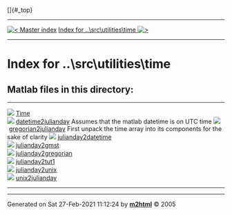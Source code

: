 []{#_top}

  -------------------------------------------------------------------- -------------------------------------------------------------------------------
  [![\<](../../../../left.png) Master index](../../../../index.html)     [Index for ..\\src\\utilities\\time ![\>](../../../../right.png)](index.html)
  -------------------------------------------------------------------- -------------------------------------------------------------------------------

# Index for ..\\src\\utilities\\time

## Matlab files in this directory:

  --------------------------------------------------------------------------------- -------------------------------------------------------------------------
  ![](../../../../matlabicon.gif) [Time](Time.html)                                 
  ![](../../../../matlabicon.gif) [datetime2julianday](datetime2julianday.html)     Assumes that the matlab datetime is on UTC time
  ![](../../../../matlabicon.gif) [gregorian2julianday](gregorian2julianday.html)   First unpack the time array into its components for the sake of clarity
  ![](../../../../matlabicon.gif) [julianday2datetime](julianday2datetime.html)     
  ![](../../../../matlabicon.gif) [julianday2gmst](julianday2gmst.html)             
  ![](../../../../matlabicon.gif) [julianday2gregorian](julianday2gregorian.html)   
  ![](../../../../matlabicon.gif) [julianday2tut1](julianday2tut1.html)             
  ![](../../../../matlabicon.gif) [julianday2unix](julianday2unix.html)             
  ![](../../../../matlabicon.gif) [unix2julianday](unix2julianday.html)             
  --------------------------------------------------------------------------------- -------------------------------------------------------------------------

------------------------------------------------------------------------

Generated on Sat 27-Feb-2021 11:12:24 by
**[m2html](http://www.artefact.tk/software/matlab/m2html/ "Matlab Documentation in HTML")**
© 2005
